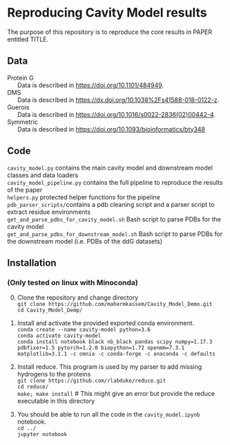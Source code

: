 # Reproducing Cavity Model results
The purpose of this repository is to reproduce the core results in PAPER entitled TITLE.

## Data
Protein G  
&nbsp;&nbsp;&nbsp;&nbsp;&nbsp; Data is described in  https://doi.org/10.1101/484949.  
DMS  
&nbsp;&nbsp;&nbsp;&nbsp;&nbsp; Data is described in https://dx.doi.org/10.1038%2Fs41588-018-0122-z.  
Guerois  
&nbsp;&nbsp;&nbsp;&nbsp;&nbsp; Data is described in https://doi.org/10.1016/s0022-2836(02)00442-4.  
Symmetric  
&nbsp;&nbsp;&nbsp;&nbsp;&nbsp; Data is described in https://doi.org/10.1093/bioinformatics/bty348  

## Code
`cavity_model.py` contains the main cavity model and downstream model classes and data loaders  
`cavity_model_pipeline.py` contains the full pipeline to reproduce the results of the paper  
`helpers.py` protected helper functions for the pipeline  
`pdb_parser_scripts/`contains a pdb cleaning script and a parser script to extract residue environments  
`get_and_parse_pdbs_for_cavity_model.sh` Bash script to parse PDBs for the cavity model  
`get_and_parse_pdbs_for_downstream_model.sh` Bash script to parse PDBs for the downstream model (i.e. PDBs of the ddG datasets)   

## Installation
### (**Only tested on linux with Minoconda**)
0. Clone the repository and change directory  
`git clone https://github.com/mahermkassem/Cavity_Model_Demo.git`  
`cd Cavity_Model_Demp/`

1. Install and activate the provided exported conda environment.  
`conda create --name cavity-model python=3.6`  
`conda activate cavity-model`  
`conda install notebook black nb_black pandas scipy numpy=1.17.3 pdbfixer=1.5 pytorch=1.2.0 biopython=1.72 openmm=7.3.1 matplotlib=3.1.1 -c omnia -c conda-forge -c anaconda -c defaults`  

2. Install reduce. This program is used by my parser to add missing hydrogens to the proteins  
`git clone https://github.com/rlabduke/reduce.git`  
`cd reduce/`  
`make; make install` # This might give an error but provide the reduce executable in this directory

3. You should be able to run all the code in the `cavity_model.ipynb` notebook.  
`cd ../`  
`jupyter notebook`
